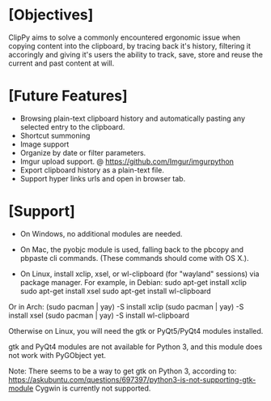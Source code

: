 # [Objectives]
ClipPy aims to solve a commonly encountered ergonomic issue when copying content into the clipboard, by tracing back it's history, filtering it accoringly and giving it's users the ability to track, save, store and reuse the current and past content at will.

# [Future Features]
+ Browsing plain-text clipboard history and automatically pasting any selected entry to the clipboard.
+ Shortcut summoning
+ Image support
+ Organize by date or filter parameters.
+ Imgur upload support. @ https://github.com/Imgur/imgurpython
+ Export clipboard history as a plain-text file.
+ Support hyper links urls and open in browser tab.

# [Support]
+ On Windows, no additional modules are needed.

+ On Mac, the pyobjc module is used, falling back to the pbcopy and pbpaste cli
    commands. (These commands should come with OS X.).

+ On Linux, install xclip, xsel, or wl-clipboard (for "wayland" sessions) via package manager.
For example, in Debian:
    sudo apt-get install xclip
    sudo apt-get install xsel
    sudo apt-get install wl-clipboard

Or in Arch:
    (sudo pacman | yay) -S install xclip
    (sudo pacman | yay) -S install xsel
    (sudo pacman | yay) -S install wl-clipboard

Otherwise on Linux, you will need the gtk or PyQt5/PyQt4 modules installed.

gtk and PyQt4 modules are not available for Python 3,
and this module does not work with PyGObject yet.

Note: There seems to be a way to get gtk on Python 3, according to:
    https://askubuntu.com/questions/697397/python3-is-not-supporting-gtk-module
Cygwin is currently not supported.